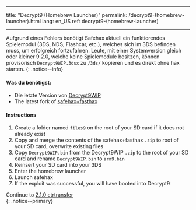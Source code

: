 * * *

title: "Decrypt9 (Homebrew Launcher)" permalink: /decrypt9-(homebrew-launcher).html lang: en_US ref: decrypt9-(homebrew-launcher)

* * *

Aufgrund eines Fehlers benötigt Safehax aktuell ein funktiorendes Spielemodul (3DS, NDS, Flashcar, etc.), welches sich im 3DS befinden muss, um erfolgreich fortzufahren. Leute, mit einer Systemversion gleich oder kleiner 9.2.0, welche keine Spielemodule besitzen, können provisorisch `Decrypt9WIP.3dsx` zu `/3ds/` kopieren und es direkt ohne hax starten. {: .notice--info}

#### Was du benötigst:

* Die letzte Version von [Decrypt9WIP](https://github.com/d0k3/Decrypt9WIP/releases/latest/)
* The latest fork of [safehax+fasthax](https://gbatemp.net/attachments/safehax-fasthax-cb6a1bc-zip.73592/)

#### Instructions

  1. Create a folder named `files9` on the root of your SD card if it does not already exist
  2. Copy and merge the contents of the safehax+fasthax `.zip` to root of your SD card, overwrite existing files
  3. Copy `Decrypt9WIP.bin` from the Decrypt9WIP `.zip` to the root of your SD card and rename `Decrypt9WIP.bin` to `arm9.bin`
  4. Reinsert your SD card into your 3DS
  5. Enter the homebrew launcher
  6. Launch safehax
  7. If the exploit was successful, you will have booted into Decrypt9

Continue to [2.1.0 ctrtransfer](2.1.0-ctrtransfer)  
{: .notice--primary}